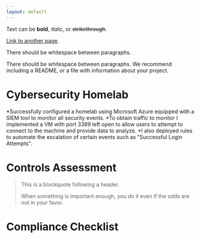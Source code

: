 ```yaml
---
layout: default
---
```


Text can be **bold**, _italic_, or ~~strikethrough~~.

[Link to another page](./another-page.html).

There should be whitespace between paragraphs.

There should be whitespace between paragraphs. We recommend including a README, or a file with information about your project.

# Cybersecurity Homelab

*Successfully configured a homelab using Microsoft Azure equipped with a SIEM tool to monitor all security events.
*To obtain traffic to monitor I implemented a VM with port 3389 left open to allow users to attempt to connect to the machine and provide data to analyze.
*I also deployed rules to automate the escalation of certain events such as "Successful Login Attempts".
# Controls Assessment

> This is a blockquote following a header.
>
> When something is important enough, you do it even if the odds are not in your favor.

# Compliance Checklist
